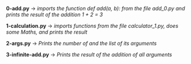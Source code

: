 **0-add.py** -> *imports the function def add(a, b): from the file add_0.py and prints the result of the addition 1 + 2 = 3*

**1-calculation.py** -> *imports functions from the file calculator_1.py, does some Maths, and prints the result*

**2-args.py** -> *Prints the number of and the list of its arguments*

**3-infinite-add.py** -> *Prints the result of the addition of all arguments*
